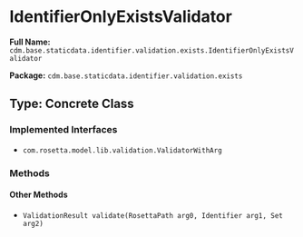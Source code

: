 # IdentifierOnlyExistsValidator

**Full Name:** `cdm.base.staticdata.identifier.validation.exists.IdentifierOnlyExistsValidator`

**Package:** `cdm.base.staticdata.identifier.validation.exists`

## Type: Concrete Class

### Implemented Interfaces

- `com.rosetta.model.lib.validation.ValidatorWithArg`

### Methods

#### Other Methods

- `ValidationResult validate(RosettaPath arg0, Identifier arg1, Set arg2)`

